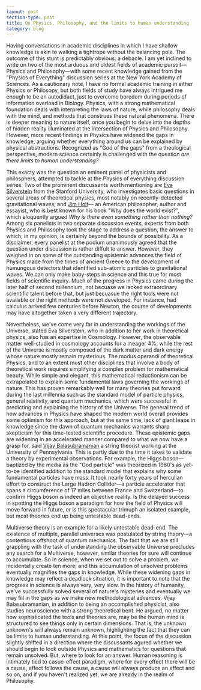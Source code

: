 ```yaml
---
layout: post
section-type: post
title: On Physics, Philosophy, and the limits to human understanding
category: blog
---
```


<p> Having conversations in academic disciplines in which I have shallow knowledge is akin to walking a tightrope without the balancing pole. The outcome of this stunt is predictably obvious: a debacle.  I am yet inclined to write on two of the most arduous and oldest fields of academic pursuit&mdash;Physics and Philosophy&mdash;with some recent knowledge gained from the &quot;Physics of Everything&quot; discussion series at the New York Academy of Sciences.  As a cautionary note, I have no formal academic training in either Physics or Philosopy, but both fields of study have always intrigued me enough to be an autodidact, just to overcome boredom during periods of information overload in Biology.  Physics, with a strong mathematical foundation deals with interpreting the laws of nature, while philosophy deals with the mind, and methods that construes these natural phenomena. There is deeper meaning to nature itself, once you begin to delve into the depths of hidden reality illuminated at the intersection of Physics and Philosophy. However, more recent findings in Physics have widened the gaps in knowledge, arguing whether everything around us can be explained by physical abstractions. Recognized as "God of the gaps" from a theological perspective, modern science certainly is challenged with the question <i> are there limits to human understanding? </i> </p>

<p> This exacty was the question an eminent panel of physicists and philosphers, attempted to tackle at the Physics of everything discussion series.  Two of the prominent discussants worth mentioning are <a href="https://sitp.stanford.edu/people/eva-silverstein" title="Eva Silverstein">Eva Silverstein</a> from the Stanford University, who investigates basic questions in several areas of theoretical physics, most notably on recently-detected gravitational waves; and <a href="https://www.newyorker.com/contributors/jim-holt" title="Jim Holt">Jim Holt</a>&mdash; an American philosopher, author and essayist, who is best known for his book &quot;Why does the world exist?&quot;, which eloquently argued <i> Why is there even something rather than nothing?</i>  Among six panelists in two separate discussion events, experts from both Physics and Philosophy took the stage to address a question, the answer to which, in my opinion, is certainly beyond the bounds of possibility. As a disclaimer, every panelist at the podium unanimously agreed that the question under discussion is rather diffult to answer. However, they weighed in on some of the outstanding epistemic advances the field of Physics made from the times of ancient Greece to the development of humungous detectors that identified sub-atomic particles to gravitational waves. We can only make baby-steps in science and this true for most fields of scientific inquiry. Much of the progress in Physics came during the later half of second millennium, not becuase we lacked extraordinary scientific talent before that, but just becuasue the right tools were not available or the right methods were not developed. For instance, had calculus arrived few centuries before Newton, the course of developments may have altogether taken a very different trajectory. </p>

<p> Nevertheless, we've come very far in understanding the workings of the Universe, stated Eva Silverstein, who in addition to her work in theoretical physics, also has an expertise in Cosmology. However, the observable matter well-studied in cosmology accounts for a meager 4&percnt;, while the rest of the Universe is mostly composed of the dark matter and dark energy whose nature mostly remain mysterious. The modus operandi of theoretical Physics, and to an extent most other disciplines that involve a body of theoretical work requires simplifying a complex problem for mathematical beauty. While simple and elegant, this mathematical reductionism can be extrapolated to explain some fundamental laws governing the workings of nature. This has proven remarkably well for many theories put forward during the last millennia such as the standard model of particle physics, general relativity, and quantum mechanics, which were successful in predicting and explaining the history of the Universe. The general trend of how advances in Physics have shaped the modern world overall provides some optimism for this approach, but at the same time, lack of giant leaps in knowledge since the dawn of quantum mechanics warrants sharp skepticism for this time-tested scientific procedure. These epistemic gaps are widening in an accelerated manner compared to what we now have a grasp for, said <a href="https://www.sas.upenn.edu/~vbalasub/public-html/Home.html" title="Vijay Balasubramanian">Vijay Balasubramanian</a> a string theorist working at the University of Pennsylvania. This is partly due to the time it takes to validate a theory by experimental observations. For example, the Higgs boson&mdash;baptized by the media as the &quot;God particle&quot; was theorized in 1960's as yet-to-be identified addition to the standard model that explains why some fundamental particles have mass. It took nearly forty years of herculian effort to construct the Large Hadron Collider&mdash;a particle accelerator that spans a circumference of 17 miles between France and Switzerland&mdash;to confirm Higgs boson is indeed an objective reality. Is the delayed success in spotting the Higgs boson a paradigm for how the field of Physics will move forward in future, or is this spectacular trimuph an isolated example, but most theories end up being untestable dead-ends.</p> 

<p>Multiverse theory is an example for a likely untestable dead-end. The existence of multiple, parallel universes was postulated by string theory&mdash;a contentious offshoot of quantum mechanics. The fact that we are still grappling with the task of understanding the observable Universe precludes any search for a Multiverse, however, similar theories for sure will continue to accumulate.  So in science, when we set out to solve a problem, we incidentally create ten more; and this accumulation of unsolved problems eventually magnifies the gaps in knowledge. While these widening gaps in knowledge may reflect a deadlock situation, it is important to note that the progress in science is always very, very slow. In the history of humanity, we've successfully solved several of nature's mysteries and eventually we may fill in the gaps as we make new methodological advances. Vijay Balasubramanian, in addition to being an accomplished physicist, also studies neuroscience with a strong theoretical bent. He argued, no matter how sophisticated the tools and theories are, may be the human mind is structured to see things only in certain dimensions. That is, the unknown unknown's will always remain unknown, highlighting the fact that they can be limits to human understanding. At this point, the focus of the discussion slightly shifted in a direction where the discussants agured whether we should begin to look outside Physics and mathematics for questions that remain unsolved. But, where to look for an answer. Human reasoning is intimately tied to casue-effect paradigm, where for every effect there will be a cause, effect follows the cause, a cause will always produce an effect and so on, and if you haven't realized yet, we are already in the realm of Philosophy.</p>
  
 
  
  
